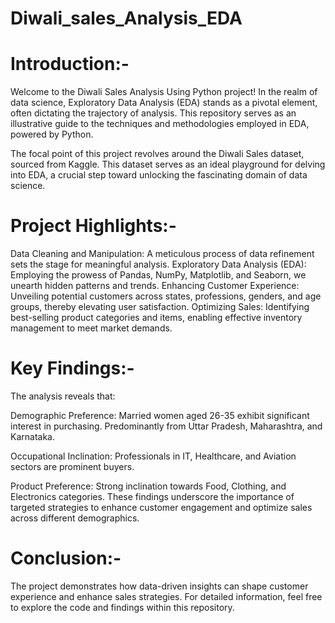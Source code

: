 # Diwali_sales_Analysis_EDA

# Introduction:-

Welcome to the Diwali Sales Analysis Using Python project! In the realm of data science, Exploratory Data Analysis (EDA) stands as a pivotal element, often dictating the trajectory of analysis. This repository serves as an illustrative guide to the techniques and methodologies employed in EDA, powered by Python.

The focal point of this project revolves around the Diwali Sales dataset, sourced from Kaggle. This dataset serves as an ideal playground for delving into EDA, a crucial step toward unlocking the fascinating domain of data science.

# Project Highlights:-

Data Cleaning and Manipulation: A meticulous process of data refinement sets the stage for meaningful analysis.
Exploratory Data Analysis (EDA): Employing the prowess of Pandas, NumPy, Matplotlib, and Seaborn, we unearth hidden patterns and trends.
Enhancing Customer Experience: Unveiling potential customers across states, professions, genders, and age groups, thereby elevating user satisfaction.
Optimizing Sales: Identifying best-selling product categories and items, enabling effective inventory management to meet market demands.

# Key Findings:-

The analysis reveals that:

Demographic Preference:
Married women aged 26-35 exhibit significant interest in purchasing. Predominantly from Uttar Pradesh, Maharashtra, and Karnataka.

Occupational Inclination:
Professionals in IT, Healthcare, and Aviation sectors are prominent buyers.

Product Preference:
Strong inclination towards Food, Clothing, and Electronics categories. These findings underscore the importance of targeted strategies to enhance customer engagement and optimize sales across different demographics.

# Conclusion:-
The project demonstrates how data-driven insights can shape customer experience and enhance sales strategies. For detailed information, feel free to explore the code and findings within this repository.
